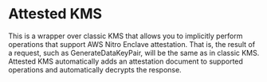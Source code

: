 # Attested KMS

This is a wrapper over classic KMS that allows you to implicitly perform operations that support AWS Nitro Enclave attestation. That is, the result of a request, such as GenerateDataKeyPair, will be the same as in classic KMS. Attested KMS automatically adds an attestation document to supported operations and automatically decrypts the response.
